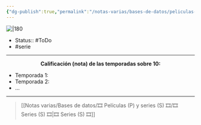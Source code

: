 ```yaml
---
{"dg-publish":true,"permalink":"/notas-varias/bases-de-datos/peliculas-p-y-series-s/s-spare-me-great-lord/"}
---
```



![|180](https://m.media-amazon.com/images/M/MV5BNGE3ZDU4MTAtODQxNy00ZGY0LWFhOGQtMjY2MWY3NjkzNjExXkEyXkFqcGdeQXVyOTE4NzcwNzI@._V1_SX300.jpg)

- Status:: #ToDo 
- #serie

---

**<center>Calificación (nota) de las temporadas sobre 10:</center>**

- Temporada 1: 
- Temporada 2: 
- ...

---

> [[Notas varias/Bases de datos/🎞️ Películas (P) y series (S) 🎞️/🎞️ Series (S) 🎞️\|🎞️ Series (S) 🎞️]]